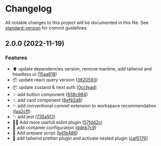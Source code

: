 # Changelog

All notable changes to this project will be documented in this file. See [standard-version](https://github.com/conventional-changelog/standard-version) for commit guidelines.

## 2.0.0 (2022-11-19)


### Features

* :arrow_up: update dependencies version, remove mantine, add tailwind and headless ui ([15aa818](https://github.com/hasan-almujtaba/next-starter/commit/15aa818401cb82853513e0d21c7b7932be8baa32))
* :package: update react query version ([3620593](https://github.com/hasan-almujtaba/next-starter/commit/362059367ee5d279153992fe3ef15f49904e1f28))
* :package: update zustand & next auth ([0ccfead](https://github.com/hasan-almujtaba/next-starter/commit/0ccfead803c1f1e90abd18147541fcfd45a99c8b))
* :sparkles: add button component ([938c984](https://github.com/hasan-almujtaba/next-starter/commit/938c9848220ca44aff09c7e8baf05e4fd2664788))
* :sparkles: add card component ([8ef82d8](https://github.com/hasan-almujtaba/next-starter/commit/8ef82d841ea51c7ea69f7485ca15585b7341feb7))
* :sparkles: add conventional commit extension to workspace recommendation ([faa2cff](https://github.com/hasan-almujtaba/next-starter/commit/faa2cffe0eeb1f939cf95be7cee7a7ef6bb53d78))
* :sparkles: add jest ([735a5f2](https://github.com/hasan-almujtaba/next-starter/commit/735a5f2cbff88481e0c93446e106d37ca38d6218))
* :technologist: Add more usefull eslint plugin ([57fdd2c](https://github.com/hasan-almujtaba/next-starter/commit/57fdd2cbf4aa36e9d5fbb5cbd9251d8550666234))
* :wrench: add container configuration ([ddeb7c9](https://github.com/hasan-almujtaba/next-starter/commit/ddeb7c9622db665989db068e29af78c01aa47123))
* :wrench: Add prepare script ([bd1b486](https://github.com/hasan-almujtaba/next-starter/commit/bd1b48672bf8eac8a93cadd1e23c307c265020b9))
* :wrench: add tailwind prettier plugin and activate nested plugin ([caf5176](https://github.com/hasan-almujtaba/next-starter/commit/caf517630b6328764926425b5a622d06fec1f37d))
